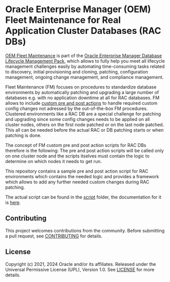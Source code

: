 # Oracle Enterprise Manager (OEM) Fleet Maintenance for Real Application Cluster Databases (RAC DBs)

[OEM Fleet Maintenance](https://docs.oracle.com/en/enterprise-manager/cloud-control/enterprise-manager-cloud-control/13.5/emlcm/database-fleet-maintenance.html#GUID-60B39D16-322B-435F-85F0-C39AFC80E96B) is part of the [Oracle Enterprise Manager Database Lifecycle Management Pack](https://www.oracle.com/manageability/enterprise-manager/technologies/database-lifecycle-management-pack.html), which allows to fully help you meet all lifecycle management challenges easily by automating time-consuming tasks related to discovery, initial provisioning and cloning, patching, configuration management, ongoing change management, and compliance management.

Fleet Maintenance (FM) focuses on procedures to standardize database environments by automatically patching and upgrading a large number of databases e.g. with no application downtime at all for RAC databases. FM allows 
to include [custom pre and post actions](https://docs.oracle.com/en/enterprise-manager/cloud-control/enterprise-manager-cloud-control/13.5/emlcm/database-fleet-maintenance.html#GUID-44E212D9-774A-409E-AEFC-C20458FA767F) to handle required custom config changes not adressed by the out-of-the-box FM procedures. Clustered environments like a RAC DB are a special challenge for patching and upgrading since some config changes needs to be applied on all cluster nodes, others on the first node patched or on the last node patched. This all can be needed before the actual RAC or DB patching starts or when patching is done.
  
The concept of FM custom pre and post action scripts for RAC DBs therefore is the following: The pre and post action scripts will be called only on one cluster node and the scripts itselves must contain the logic to determine on which nodes it needs to get run.

This repository contains a sample pre and post action script for RAC environments which contains the needed logic and provides a framework which allows to add any further needed custom changes during RAC patching.

The actual script can be found in the [script](./script/) folder, the documentation for it is [here](./docs/).

## Contributing

This project welcomes contributions from the community. Before submitting a pull
request, see [CONTRIBUTING](./CONTRIBUTING.md) for details.

## License

Copyright (c) 2021, 2024 Oracle and/or its affiliates.
Released under the Universal Permissive License (UPL), Version 1.0.
See [LICENSE](./LICENSE) for more details.

